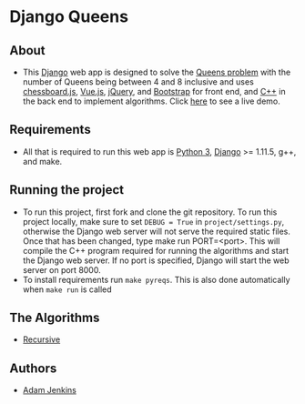 # Django Queens

## About
* This [Django][django link] web app is designed to solve the [Queens problem][queens link]
  with the number of Queens being between 4 and 8 inclusive and uses 
  [chessboard.js][chessboardjs link], [Vue.js][vuejs link], [jQuery][jquery link], 
  and [Bootstrap][bootstrap link] for front end, and [C++][c++ link] 
  in the back end to implement algorithms. Click [here][divc link] to see a live demo.

## Requirements
* All that is required to run this web app is [Python 3][python link], 
  [Django][django link] >= 1.11.5, g++, and make.

## Running the project
* To run this project, first fork and clone the git repository. To run this project locally, make sure to set 
  `DEBUG = True` in `project/settings.py`, otherwise the Django web server will not serve the 
  required static files. Once that has been changed, type make run PORT=&lt;port&gt;. This will compile 
  the C++ program required for running the algorithms and start the Django web server. If no port is specified, 
  Django will start the web server on port 8000. 
* To install requirements run `make pyreqs`.
    This is also done automatically when `make run` is called

## The Algorithms
* [Recursive][recursion link]

## Authors
* [Adam Jenkins][adam github]

[adam github]:	https://github.com/adamjenkins1

[jquery link]: https://jquery.com/
[bootstrap link]: https://getbootstrap.com/
[python link]: https://www.python.org/downloads/
[django link]: https://www.djangoproject.com/
[queens link]: https://en.wikipedia.org/wiki/Eight_queens_puzzle
[chessboardjs link]: https://chessboardjs.com/
[vuejs link]: https://vuejs.org/
[c++ link]: https://en.wikipedia.org/wiki/C%2B%2B
[recursion link]: https://en.wikipedia.org/wiki/Recursion_(computer_science)
[divc link]: http://queens.divisionc.com
